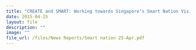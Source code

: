 ```yaml
---
title: "CREATE and SMART: Working towards Singapore’s Smart Nation Vision"
date: 2015-04-25
layout: file
description: ""
image: ""
file_url: /files/News Reports/Smart nation 25-Apr.pdf
---
```

